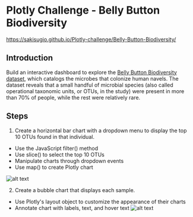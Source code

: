 # Plotly Challenge - Belly Button Biodiversity

https://sakisugio.github.io/Plotly-challenge/Belly-Button-Biodiversity/

## Introduction
Build an interactive dashboard to explore the [Belly Button Biodiversity dataset], which catalogs the microbes that colonize human navels.
The dataset reveals that a small handful of microbial species (also called operational taxonomic units, or OTUs, in the study) were present in more than 70% of people, while the rest were relatively rare.

## Steps
1. Create a horizontal bar chart with a dropdown menu to display the top 10 OTUs found in that individual.
* Use the JavaScript filter() method
* Use slice() to select the top 10 OTUs
* Manipulate charts through dropdown events 
* Use map() to create Plotly chart

![alt text](https://github.com/SakiSugio/Plotly-challenge/blob/main/images/plotly_hw_1.png)



2. Create a bubble chart that displays each sample.
* Use Plotly's layout object to customize the appearance of their charts
* Annotate chart with labels, text, and hover text
![alt text](https://github.com/SakiSugio/Plotly-challenge/blob/main/images/plotly_hw_2.png)





[Belly Button Biodiversity dataset]: http://robdunnlab.com/projects/belly-button-biodiversity/
